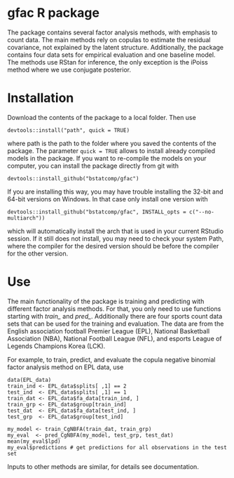 # gfac R package
The package contains several factor analysis methods, with
emphasis to count data. The main methods rely on copulas to estimate the
residual covariance, not explained by the latent structure. Additionally, the
package contains four data sets for empirical evaluation and one baseline
model. The methods use RStan for inference, the only exception is the
iPoiss method where we use conjugate posterior.

# Installation
Download the contents of the package to a local folder. Then use

```{r eval = FALSE}
devtools::install("path", quick = TRUE)
``` 
where path is the path to the folder where you saved the contents of the package. The parameter `quick = TRUE` allows to install already compiled models in the package. If you want to re-compile the models on your computer, you can install the package directly from git with

```{r eval = FALSE}
devtools::install_github("bstatcomp/gfac")
``` 

If you are installing this way, you may have trouble installing the 32-bit and 64-bit versions on Windows. In 
that case only install one version with

```{r eval = FALSE}
devtools::install_github("bstatcomp/gfac", INSTALL_opts = c("--no-multiarch"))
``` 

which will automatically install the arch that is used in your current RStudio
session. If it still does not install, you may need to check your system Path,
where the compiler for the desired version should be before the compiler for
the other version.

# Use
The main functionality of the package is training and predicting with
different factor analysis methods. For that, you only need to use functions
starting with *train_* and *pred_*. Additionally there are four sports count 
data 
sets that can be used for the training and evaluation. The data are from the
English association football Premier League (EPL), National Basketball 
Association
(NBA), National Football League (NFL), and esports League of Legends Champions
Korea (LCK).

For example, to train, predict, and evaluate
the copula negative binomial factor analysis method on EPL data, use

```{r eval = FALSE}
data(EPL_data)
train_ind <- EPL_data$splits[ ,1] == 2
test_ind  <- EPL_data$splits[ ,1] == 1
train_dat <- EPL_data$fa_data[train_ind, ]
train_grp <- EPL_data$group[train_ind]
test_dat  <- EPL_data$fa_data[test_ind, ]
test_grp  <- EPL_data$group[test_ind]

my_model <- train_CgNBFA(train_dat, train_grp)
my_eval  <- pred_CgNBFA(my_model, test_grp, test_dat)
mean(my_eval$lpd)
my_eval$predictions # get predictions for all observations in the test set
``` 

Inputs to other methods are similar, for details see documentation. 
